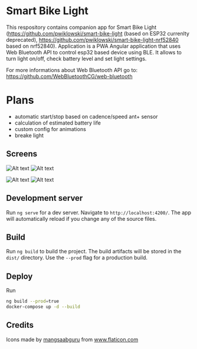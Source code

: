 # Smart Bike Light

This respository contains companion app for Smart Bike Light (https://github.com/pwiklowski/smart-bike-light (based on ESP32 currenlty deprecated), https://github.com/pwiklowski/smart-bike-light-nrf52840 based on nrf52840). Application is a PWA Angular application that uses Web Bluetooth API to control esp32 based device using BLE. It allows to turn light on/off, check battery level and set light settings.

For more informations about Web Bluetooth API go to: https://github.com/WebBluetoothCG/web-bluetooth

# Plans

* automatic start/stop based on cadence/speed ant+ sensor
* calculation of estimated battery life
* custom config for animations
* breake light 

## Screens

![Alt text](screenshots/Screenshot_20210322-203642.jpg)
![Alt text](screenshots/Screenshot_20210322-203703.jpg)

![Alt text](screenshots/Screenshot_20210322-203709.jpg)
![Alt text](screenshots/Screenshot_20210322-203713.jpg)

## Development server

Run `ng serve` for a dev server. Navigate to `http://localhost:4200/`. The app will automatically reload if you change any of the source files.

## Build

Run `ng build` to build the project. The build artifacts will be stored in the `dist/` directory. Use the `--prod` flag for a production build.

## Deploy

Run

```bash
ng build --prod=true
docker-compose up -d --build
```

## Credits

<div>Icons made by <a href="" title="mangsaabguru">mangsaabguru</a> from <a href="https://www.flaticon.com/" title="Flaticon">www.flaticon.com</a></div>
